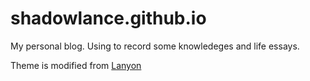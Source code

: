 # shadowlance.github.io

My personal blog. Using to record some knowledeges and life essays.

Theme is modified from [Lanyon](https://github.com/poole/lanyon)
